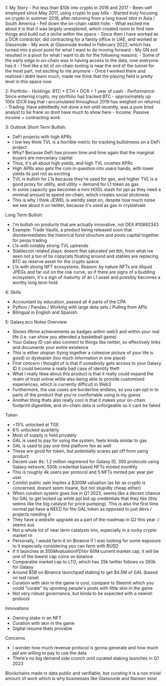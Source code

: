 1: My Story
    - Put less than $10k into crypto in 2016 and 2017
    - Been self employed since May 2017, using crypto to pay bills
    - Started truly focusing on crypto in summer 2018, after returning from a long travel stint in Asia / South America
    - Fell down the on-chain rabbit hole:
        - What excited me about it is that it was largely unexplored, which created room to find new things and build out a niche within the space
        - Since then I have worked as a DCR contractor, did contracting for a family office in UAE, and worked at Glassnode
        - My work at Glassnode ended in February 2022, which has turned into a pivot point for what I want to do moving forward
    - My GN exit resulted in a pivot for what I want to do for the following reasons:
        - Some of the early edge in on-chain was in having access to the data, now everyone has it
        - I feel like a lot of on-chain tooling is near the end of the tunnel for the most part, not exciting to me anymore
        - Once I worked there and realized i didnt learn much, made me think that the playing field is pretty level in this space now

2: Portfolio
    - Holdings: BTC + ETH + DCR + 1 year of cash
    - Performance: Since entering crypto, my portfolio has tracked BTC - approximately up 100x (DCR bag that i accumulated throughout 2019 has weighed on returns)
    - Trading: Have admittedly not done a ton until recently, was a pure bred analyst to be frank so dont have much to show here
    - Income: Passive income + contracting work

3: Outlook
Short Term Bullish:
- DeFi projects with high APRs
- I low key think TVL is a horrible metric for tracking bullishness on a DeFi project
- Why? Because DeFi has proven time and time again that the marginal buyers are mercenary capital
- Thus, it's all about high yields, and high TVL crushes APRs
- High APRs also gets the coin in question into users hands, with lower yields its just not as exciting
- TVL is bullish for L1s because they're used for gas, and higher TVL is a good proxy for utility, and utility = demand for L1 token as gas
- In some capacity gas becomes a mini HODL stash for ppl as they need a minimal amount to spend on-chain, which creates social stickiness
- This is why I think JEWEL is weirdly slept on, despite how much noise we see about it on twitter, because it's used as gas in crystalvale

Long Term Bullish: 
- I'm bullish on products that are actually innovative, not DEX #10892343
- Example: Trade Vaults, a product being released soon that disintermediates the historical fund structure and pools capital together for perps trading
- L1s with notably strong TVL uptrends
- Stablecoin related plays: doesnt feel saturated yet tbh, from what ive seen not a ton of bs copycats floating around and stables are replacing BTC as reserve asset
for the crypto space
- L1s with strong NFT ecosystems. Reason: by nature NFTs are illiquid JPEGs and far out on the risk curve, so if there are signs of a budding ecosystem,
it's a sign of maturity of an L1 asset and possibly becomes a worthy long term hold

4: Skills
- Accountant by education, passed all 4 parts of the CPA
- Python / Pandas / Working with large data sets / Pulling from APIs
- Bilingual in English and Spanish

5: Galaxy.eco Notes
Overview
- Shows liftime achievements as badges within web3 and within your real life (i.e. can show you attended a basketball game)
- Your Galaxy ID can also connect to things like twitter, so effectively links and documents your entire existence
- This is either utopian (tying together a cohesive picture of your life is good) or dystopian (too much information in one place)
- First concern i thought of is that if somebody gets access to your Galaxy ID it could become a really bad case of identity theft
- What I really likea about this product is that it really could expand the realm of trust online while also being able to provide 
customized experiences, which is currently difficult in Web3
- Furthermore, the use cases are borderline endless, so you can opt in to parts of the product that you're comfortable using is my guess
- Another thing thats also really cool is that it makes your on-chain footprint digestible, and on-chain data is unforgeable so it cant be faked

Token
- ~15% unlocked at TGE
- 6% unlocked quarterly
- Most of supply is held privately 
- GAL is used to pay for using the system, feels kinda similar to gas
- GAL is used to pay one time platform fee as well
- These are good for token, but potentially scares ppl off from using product 
- Decent user #s: 1.2 million registered for Galaxy ID, 300 protocols using Galaxy network, 500k credential based NFTs minted monthly
- This is roughly 4k users per protocol and 5 NFTs minted per year per user
- Coinlist public sale implies a $300M valuation (as far as crypto is concerned, doesnt seem insane, but not stupidly cheap either)
- When curation system goes live in Q1 2023, seems like a decent chance for GAL to get locked up while ppl bid up credentials that they like (this seems like the big 
catalyst for price pumping). This is also the first time normal ppl have a NEED for the GAL token as opposed to just devs / projects needing it
- They have a website upgrade as a part of the roadmap in Q2 this year :/ seems sus
- Not a whole lot of near term catalysts imo, especially in a rocky crypto market rn
- Personally, I would farm it on Binance if I was looking for some exposure to it especially considering you can farm with BUSD
- If it launches at $300M valuation FDV or ~$60M current market cap, it will be one of the lowest cap coins on binance
- Comparable market cap to LTO, which has 25k twitter follows vs 260k for Galaxy
- Around $5B on Binance launchpad staking to get $4.5M of GAL (based on last raise)
- Curation with skin in the game is cool, compare to Steemit which you could "curate" by upvoting people's posts with little skin in the game
- Not very robust governance, but kinda to be expected with a newish protocol

Innovations
- Owning stake in an NFT
- Curation with skin in the game
- Digital resume thats provable

Concerns
- I wonder how much revenue protocol is gonna generate and how much ppl are willing to pay to use the data
- There's no big demand side crunch until curated staking launches in Q1 2023

Blockchains made tx data public and verifiable, but curating it is a non trivial amount of work which is why businesses like Glassnode and Nansen exist